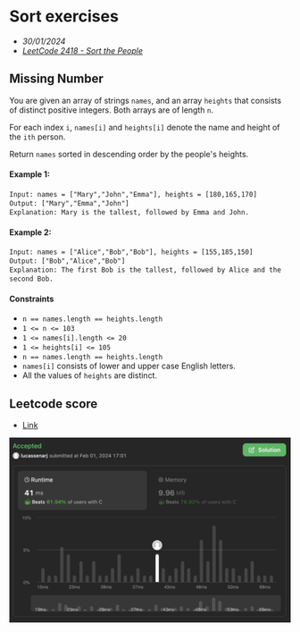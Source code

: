 # Sort exercises
- _30/01/2024_
- _[LeetCode 2418 - Sort the People](https://leetcode.com/problems/sort-the-people/description/)_

## Missing Number
You are given an array of strings `names`, and an array `heights` that consists of distinct positive integers. Both arrays are of length `n`.

For each index `i`, `names[i]` and `heights[i]` denote the name and height of the `ith` person.

Return `names` sorted in descending order by the people's heights.

#### Example 1:
```
Input: names = ["Mary","John","Emma"], heights = [180,165,170]
Output: ["Mary","Emma","John"]
Explanation: Mary is the tallest, followed by Emma and John.
```

#### Example 2:
```
Input: names = ["Alice","Bob","Bob"], heights = [155,185,150]
Output: ["Bob","Alice","Bob"]
Explanation: The first Bob is the tallest, followed by Alice and the second Bob.
```

#### Constraints

- `n == names.length == heights.length`
- `1 <= n <= 103`
- `1 <= names[i].length <= 20`
- `1 <= heights[i] <= 105`
- `n == names.length == heights.length`
- `names[i]` consists of lower and upper case English letters.
- All the values of `heights` are distinct.

## Leetcode score
- [Link](https://leetcode.com/submissions/detail/1163149996/)

![leet code score](./leet-code-score-2418-c-selection-sort.jpg)